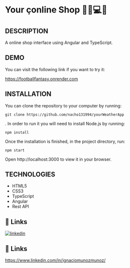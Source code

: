 # Your çonline Shop 👕💍💻💵

## DESCRIPTION

A online shop interface using Angular and TypeScript.

## DEMO

You can visit the following link if you want to try it:

https://footballfantasy.onrender.com

  

## INSTALLATION

You can clone the repository to your computer by running:

```
git clone https://github.com/nacho131994/yourWeatherApp

```

. In order to run it you will need to install Node.js by running:

```
npm install
```

Once the installation is finished, in the project directory, run:

```
npm start
```

Open http://localhost:3000 to view it in your browser.

## TECHNOLOGIES

- HTML5
- CSS3
- TypeScript
- Angular
- Rest API



## 🔗 Links


[![linkedin](https://img.shields.io/badge/linkedin-0A66C2?style=for-the-badge&logo=linkedin&logoColor=white)](https://www.linkedin.com/in/ignaciomunozmunoz/)


## 🔗 Links


https://www.linkedin.com/in/ignaciomunozmunoz/
